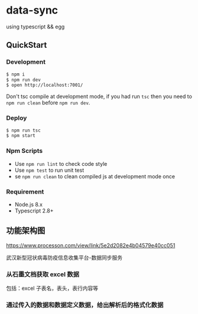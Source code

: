 # data-sync

using typescript && egg

## QuickStart

### Development

```bash
$ npm i
$ npm run dev
$ open http://localhost:7001/
```

Don't tsc compile at development mode, if you had run `tsc` then you need to `npm run clean` before `npm run dev`.

### Deploy

```bash
$ npm run tsc
$ npm start
```

### Npm Scripts

- Use `npm run lint` to check code style
- Use `npm test` to run unit test
- se `npm run clean` to clean compiled js at development mode once

### Requirement

- Node.js 8.x
- Typescript 2.8+

## 功能架构图

https://www.processon.com/view/link/5e2d2082e4b04579e40cc051

武汉新型冠状病毒防疫信息收集平台-数据同步服务

### 从石墨文档获取 excel 数据

包括：excel 子表名，表头，表行内容等

### 通过传入的数据和数据定义数据，给出解析后的格式化数据
